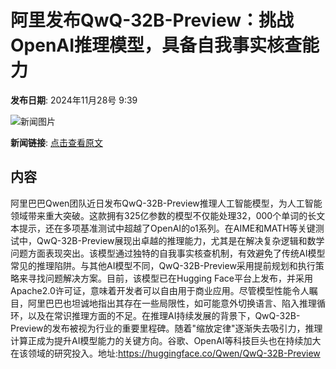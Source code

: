 # 阿里发布QwQ-32B-Preview：挑战OpenAI推理模型，具备自我事实核查能力

**发布日期**: 2024年11月28号 9:39

![新闻图片](https://pic.chinaz.com/picmap/thumb/201811151614000705_33.jpg)

**新闻链接**: [点击查看原文](https://www.aibase.com/zh/news/13544)

## 内容

阿里巴巴Qwen团队近日发布QwQ-32B-Preview推理人工智能模型，为人工智能领域带来重大突破。这款拥有325亿参数的模型不仅能处理32，000个单词的长文本提示，还在多项基准测试中超越了OpenAI的o1系列。在AIME和MATH等关键测试中，QwQ-32B-Preview展现出卓越的推理能力，尤其是在解决复杂逻辑和数学问题方面表现突出。该模型通过独特的自我事实核查机制，有效避免了传统AI模型常见的推理陷阱。与其他AI模型不同，QwQ-32B-Preview采用提前规划和执行策略来寻找问题解决方案。目前，该模型已在Hugging Face平台上发布，并采用Apache2.0许可证，意味着开发者可以自由用于商业应用。尽管模型性能令人瞩目，阿里巴巴也坦诚地指出其存在一些局限性，如可能意外切换语言、陷入推理循环，以及在常识推理方面的不足。在推理AI持续发展的背景下，QwQ-32B-Preview的发布被视为行业的重要里程碑。随着"缩放定律"逐渐失去吸引力，推理计算正成为提升AI模型能力的关键方向。谷歌、OpenAI等科技巨头也在持续加大在该领域的研究投入。地址:https://huggingface.co/Qwen/QwQ-32B-Preview
